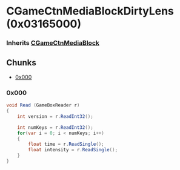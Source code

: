 # CGameCtnMediaBlockDirtyLens (0x03165000)

### Inherits [CGameCtnMediaBlock](CGameCtnMediaBlock.md)

## Chunks

- [0x000](#0x000)

### 0x000

```cs
void Read (GameBoxReader r)
{
    int version = r.ReadInt32();

    int numKeys = r.ReadInt32();
    for(var i = 0; i < numKeys; i++)
    {
        float time = r.ReadSingle();
        float intensity = r.ReadSingle();
    }
}
```
